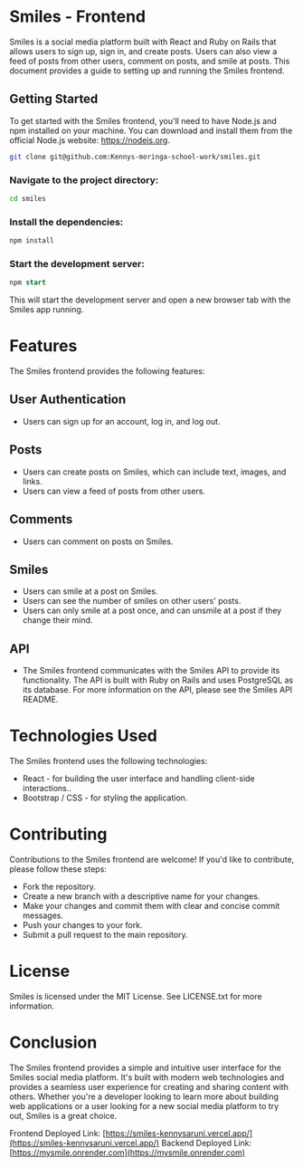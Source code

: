 # Smiles - Frontend
Smiles is a social media platform built with React and Ruby on Rails that allows users to sign up, sign in, and create posts. Users can also view a feed of posts from other users, comment on posts, and smile at posts. This document provides a guide to setting up and running the Smiles frontend.


## Getting Started
To get started with the Smiles frontend, you'll need to have Node.js and npm installed on your machine. You can download and install them from the official Node.js website: https://nodejs.org.

```bash
git clone git@github.com:Kennys-moringa-school-work/smiles.git
```

### Navigate to the project directory:
```bash
cd smiles
```

### Install the dependencies:
```sql
npm install
```


### Start the development server:
```sql
npm start
```
This will start the development server and open a new browser tab with the Smiles app running.

# Features
The Smiles frontend provides the following features:

## User Authentication
- Users can sign up for an account, log in, and log out.
## Posts
- Users can create posts on Smiles, which can include text, images, and links.
- Users can view a feed of posts from other users.
## Comments
- Users can comment on posts on Smiles.
## Smiles
- Users can smile at a post on Smiles.
- Users can see the number of smiles on other users' posts.
- Users can only smile at a post once, and can unsmile at a post if they change their mind.
## API
- The Smiles frontend communicates with the Smiles API to provide its functionality. The API is built with Ruby on Rails and uses PostgreSQL as its database. For more information on the API, please see the Smiles API README.

# Technologies Used
The Smiles frontend uses the following technologies:

* React - for building the user interface and handling client-side interactions..
* Bootstrap / CSS  - for styling the application.

# Contributing
Contributions to the Smiles frontend are welcome! If you'd like to contribute, please follow these steps:

* Fork the repository.
* Create a new branch with a descriptive name for your changes.
* Make your changes and commit them with clear and concise commit messages.
* Push your changes to your fork.
* Submit a pull request to the main repository.
# License
Smiles is licensed under the MIT License. See LICENSE.txt for more information.

# Conclusion
The Smiles frontend provides a simple and intuitive user interface for the Smiles social media platform. It's built with modern web technologies and provides a seamless user experience for creating and sharing content with others. Whether you're a developer looking to learn more about building web applications or a user looking for a new social media platform to try out, Smiles is a great choice.

Frontend Deployed Link: [https://smiles-kennysaruni.vercel.app/](https://smiles-kennysaruni.vercel.app/)
Backend Deployed Link: [https://mysmile.onrender.com](https://mysmile.onrender.com)